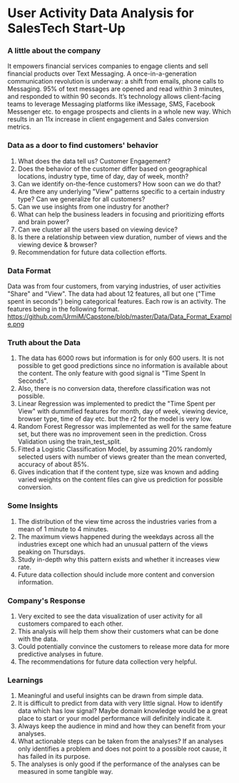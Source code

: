 # User Activity Data Analysis for SalesTech Start-Up

### A little about the company
It empowers financial services companies to engage clients and sell financial products over Text Messaging.
A once-in-a-generation communication revolution is underway: a shift from emails, phone calls to Messaging. 95% of text messages are opened and read within 3 minutes, and responded to within 90 seconds.
It’s technology allows client-facing teams to leverage Messaging platforms like iMessage, SMS, Facebook Messenger etc. to engage prospects and clients in a whole new way. Which results in an 11x increase in client engagement and Sales conversion metrics.

### Data as a door to find customers' behavior
1. What does the data tell us? Customer Engagement?
2. Does the behavior of the customer differ based on geographical locations, industry type, time of day, day of week, month?
3. Can we identify on-the-fence customers? How soon can we do that?
4. Are there any underlying "View" patterns specific to a certain industry type? Can we   generalize for all customers?
5. Can we use insights from one industry for another?
6. What can help the business leaders in focusing and prioritizing efforts and brain power?
7. Can we cluster all the users based on viewing device?
8. Is there a relationship between view duration, number of views and the viewing device &  browser?
9. Recommendation for future data collection efforts.

### Data Format
Data was from four customers, from varying industries, of user activities "Share" and "View". The data had about 12 features, all but one ("Time spent in seconds") being categorical features. Each row is an activity. The features being in the following format.
https://github.com/UrmiM/Capstone/blob/master/Data/Data_Format_Example.png

### Truth about the Data
1. The data has 6000 rows but information is for only 600 users. It is not possible to get good predictions since no information is available about the content. The only feature with good signal is "Time Spent In Seconds".
2. Also, there is no conversion data, therefore classification was not possible.
3. Linear Regression was implemented to predict the "Time Spent per View" with dummified features for month, day of week, viewing device, browser type, time of day etc. but the r2 for the model is very low.
4. Random Forest Regressor was implemented as well for the same feature set, but there was no improvement seen in the prediction. Cross Validation using the train_test_split.
5. Fitted a Logistic Classification Model, by assuming 20% randomly selected users with number of views greater than the mean converted, accuracy of about 85%.
6. Gives indication that if the content type, size was known and adding varied weights on the content files can give us prediction for possible conversion.

### Some Insights
1. The distribution of the view time across the industries varies from a mean of 1 minute to 4 minutes.
2. The maximum views happened during the weekdays across all the industries except one which had an unusual pattern of the views peaking on Thursdays.
3. Study in-depth why this pattern exists and whether it increases view rate.
4. Future data collection should include more content and conversion information.

### Company's Response
1. Very excited to see the data visualization of user activity for all customers compared to each other.
2. This analysis will help them show their customers what can be done with the data.
3. Could potentially convince the customers to release more data for more predictive analyses in future.
4. The recommendations for future data collection very helpful.  

### Learnings  
1. Meaningful and useful insights can be drawn from simple data.
2. It is difficult to predict from data with very little signal. How to identify data which has low signal? Maybe domain knowledge would be a great place to start or your model performance will definitely indicate it.
3. Always keep the audience in mind and how they can benefit from your analyses.
4. What actionable steps can be taken from the analyses? If an analyses only identifies a problem and does not point to a possible root cause, it has failed in its purpose.
5. The analyses is only good if the performance of the analyses can be measured in some tangible way.
